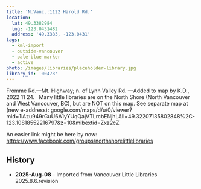 ```yaml
---
title: 'N.Vanc.:1122 Harold Rd.'
location:
  lat: 49.3382984
  lng: -123.0431482
  address: '49.3383, -123.0431'
tags:
  - kml-import
  - outside-vancouver
  - pale-blue-marker
  - active
photo: /images/libraries/placeholder-library.jpg
library_id: '00473'
---
```

Fromme Rd.—Mt. Highway; n. of Lynn Valley Rd.
—Added to map by K.D., 2022 11 24.  
Many little libraries are on the North Shore (North Vancouver and West Vancouver, BC),
but are NOT on this map.
See separate map at (new e-address):
google.com/maps/d/u/0/viewer?mid=1iAzu949rGuU6A1yYUqQajVTLrcbENjhL&ll=49.32207135802848%2C-123.10818552216797&z=10&mibextid=Zxz2cZ

An easier link might be here by now:
https://www.facebook.com/groups/northshorelittlelibraries

## History
- **2025-Aug-08** - Imported from Vancouver Little Libraries 2025.8.6.revision
